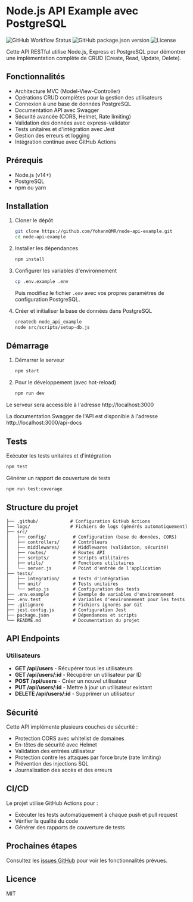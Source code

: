 # Node.js API Example avec PostgreSQL

![GitHub Workflow Status](https://img.shields.io/github/actions/workflow/status/YohannQMR/node-api-example/ci.yml?branch=main&style=for-the-badge)
![GitHub package.json version](https://img.shields.io/github/package-json/v/YohannQMR/node-api-example?style=for-the-badge)
![License](https://img.shields.io/badge/License-MIT-blue.svg?style=for-the-badge)

Cette API RESTful utilise Node.js, Express et PostgreSQL pour démontrer une implémentation complète de CRUD (Create, Read, Update, Delete).

## Fonctionnalités

- Architecture MVC (Model-View-Controller)
- Opérations CRUD complètes pour la gestion des utilisateurs
- Connexion à une base de données PostgreSQL
- Documentation API avec Swagger
- Sécurité avancée (CORS, Helmet, Rate limiting)
- Validation des données avec express-validator
- Tests unitaires et d'intégration avec Jest
- Gestion des erreurs et logging
- Intégration continue avec GitHub Actions

## Prérequis

- Node.js (v14+)
- PostgreSQL
- npm ou yarn

## Installation

1. Cloner le dépôt
   ```bash
   git clone https://github.com/YohannQMR/node-api-example.git
   cd node-api-example
   ```

2. Installer les dépendances
   ```bash
   npm install
   ```

3. Configurer les variables d'environnement
   ```bash
   cp .env.example .env
   ```
   Puis modifiez le fichier `.env` avec vos propres paramètres de configuration PostgreSQL.

4. Créer et initialiser la base de données dans PostgreSQL
   ```bash
   createdb node_api_example
   node src/scripts/setup-db.js
   ```

## Démarrage

1. Démarrer le serveur
   ```bash
   npm start
   ```

2. Pour le développement (avec hot-reload)
   ```bash
   npm run dev
   ```

Le serveur sera accessible à l'adresse http://localhost:3000

La documentation Swagger de l'API est disponible à l'adresse http://localhost:3000/api-docs

## Tests

Exécuter les tests unitaires et d'intégration
```bash
npm test
```

Générer un rapport de couverture de tests
```bash
npm run test:coverage
```

## Structure du projet

```
├── .github/            # Configuration GitHub Actions
├── logs/               # Fichiers de logs (générés automatiquement)
├── src/
│   ├── config/          # Configuration (base de données, CORS)
│   ├── controllers/     # Contrôleurs
│   ├── middlewares/     # Middlewares (validation, sécurité)
│   ├── routes/          # Routes API
│   ├── scripts/         # Scripts utilitaires
│   ├── utils/           # Fonctions utilitaires
│   └── server.js        # Point d'entrée de l'application
├── tests/
│   ├── integration/     # Tests d'intégration
│   ├── unit/            # Tests unitaires
│   └── setup.js         # Configuration des tests
├── .env.example         # Exemple de variables d'environnement
├── .env.test            # Variables d'environnement pour les tests
├── .gitignore           # Fichiers ignorés par Git
├── jest.config.js       # Configuration Jest
├── package.json         # Dépendances et scripts
└── README.md            # Documentation du projet
```

## API Endpoints

### Utilisateurs

- **GET /api/users** - Récupérer tous les utilisateurs
- **GET /api/users/:id** - Récupérer un utilisateur par ID
- **POST /api/users** - Créer un nouvel utilisateur
- **PUT /api/users/:id** - Mettre à jour un utilisateur existant
- **DELETE /api/users/:id** - Supprimer un utilisateur

## Sécurité

Cette API implémente plusieurs couches de sécurité :

- Protection CORS avec whitelist de domaines
- En-têtes de sécurité avec Helmet
- Validation des entrées utilisateur
- Protection contre les attaques par force brute (rate limiting)
- Prévention des injections SQL
- Journalisation des accès et des erreurs

## CI/CD

Le projet utilise GitHub Actions pour :

- Exécuter les tests automatiquement à chaque push et pull request
- Vérifier la qualité du code 
- Générer des rapports de couverture de tests

## Prochaines étapes

Consultez les [issues GitHub](https://github.com/YohannQMR/node-api-example/issues) pour voir les fonctionnalités prévues.

## Licence

MIT
